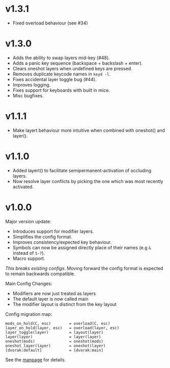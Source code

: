 # v1.3.1

- Fixed overload behaviour (see #34)

# v1.3.0

- Adds the ability to swap layers mid-key (#48).
- Adds a panic key sequence (backspace + backslash + enter).
- Clears oneshot layers when undefined keys are pressed.
- Removes duplicate keycode names in `keyd -l`.
- Fixes accidental layer toggle bug (#44).
- Improves logging.
- Fixes support for keyboards with built in mice.
- Misc bugfixes.

# v1.1.1

- Make layert behaviour more intuitive when combined with oneshot() and layer().

# v1.1.0

- Added layert() to facilitate semipermanent-activation of occluding layers.
- Now resolve layer conflicts by picking the one which was most recently activated.

# v1.0.0

Major version update:

- Introduces support for modifier layers.
- Simplifies the config format.
- Improves consistency/expected key behaviour.
- Symbols can now be assigned directly place of their names (e.g `&` instead of `S-7`).
- Macro support.

*This breaks existing configs*. Moving forward the config format is expected to
remain backwards compatible.

Main Config Changes:

- Modifiers are now just treated as layers
- The default layer is now called main
- The modifier layout is distinct from the key layout

Config migration map:

```
mods_on_hold(C, esc)        = overload(C, esc)
layer_on_hold(layer, esc)   = overload(layer, esc)
layer_toggle(layer)         = layout(layer)
layer(layer)                = layer(layer)
oneshot(mods)               = oneshot(mods)
oneshot_layer(layer)        = oneshot(layer)
[dvorak:default]            = [dvorak:main]
```

See the [manpage](man.md) for details.
